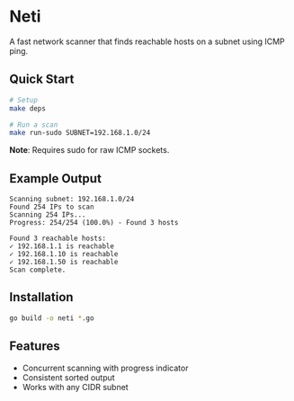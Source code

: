 # Neti

A fast network scanner that finds reachable hosts on a subnet using ICMP ping.

## Quick Start

```bash
# Setup
make deps

# Run a scan
make run-sudo SUBNET=192.168.1.0/24
```

**Note**: Requires sudo for raw ICMP sockets.

## Example Output

```
Scanning subnet: 192.168.1.0/24
Found 254 IPs to scan
Scanning 254 IPs...
Progress: 254/254 (100.0%) - Found 3 hosts

Found 3 reachable hosts:
✓ 192.168.1.1 is reachable
✓ 192.168.1.10 is reachable
✓ 192.168.1.50 is reachable
Scan complete.
```

## Installation

```bash
go build -o neti *.go
```

## Features

- Concurrent scanning with progress indicator
- Consistent sorted output
- Works with any CIDR subnet
